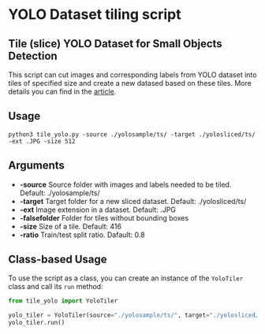 # YOLO Dataset tiling script

## Tile (slice) YOLO Dataset for Small Objects Detection

This script can cut images and corresponding labels from YOLO dataset into tiles of specified size and create a new datased based on these tiles. More details you can find in the <a href="https://towardsdatascience.com/tile-slice-yolo-dataset-for-small-objects-detection-a75bf26f7fa2">article</a>.

## Usage 

`python3 tile_yolo.py -source ./yolosample/ts/ -target ./yolosliced/ts/ -ext .JPG -size 512`

## Arguments

- **-source**        Source folder with images and labels needed to be tiled. Default: ./yolosample/ts/
- **-target**        Target folder for a new sliced dataset. Default: ./yolosliced/ts/
- **-ext**           Image extension in a dataset. Default: .JPG
- **-falsefolder**   Folder for tiles without bounding boxes
- **-size**          Size of a tile. Default: 416
- **-ratio**         Train/test split ratio. Dafault: 0.8

## Class-based Usage

To use the script as a class, you can create an instance of the `YoloTiler` class and call its `run` method:

```python
from tile_yolo import YoloTiler

yolo_tiler = YoloTiler(source="./yolosample/ts/", target="./yolosliced/ts/", ext=".JPG", falsefolder=None, size=512, ratio=0.8)
yolo_tiler.run()
```
